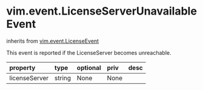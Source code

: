 vim.event.LicenseServerUnavailableEvent
=======================================
inherits from [vim.event.LicenseEvent](docs/vim.event.LicenseEvent.md)


This event is reported if the LicenseServer becomes unreachable.

| property | type | optional | priv | desc |
|:---------|:-----|:---------|:-----|:-----|
| licenseServer | string | None | None |  |


